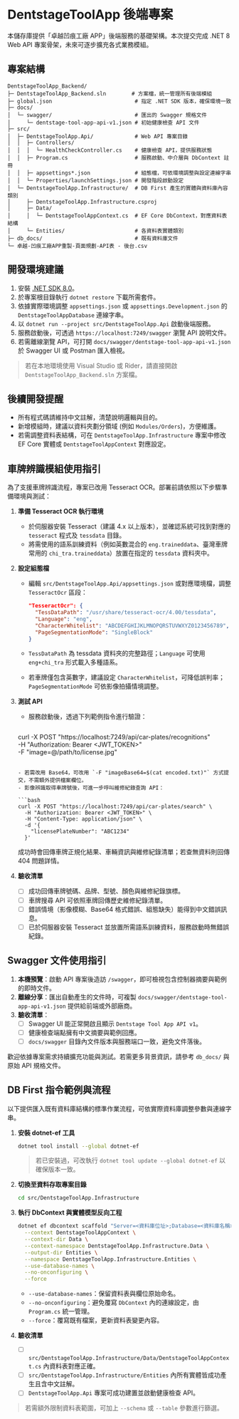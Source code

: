 # DentstageToolApp 後端專案

本儲存庫提供「卓越凹痕工廠 APP」後端服務的基礎架構。本次提交完成 .NET 8 Web API 專案骨架，未來可逐步擴充各式業務模組。

## 專案結構

```
DentstageToolApp_Backend/
├─ DentstageToolApp_Backend.sln        # 方案檔，統一管理所有後端模組
├─ global.json                          # 指定 .NET SDK 版本，確保環境一致
├─ docs/
│  └─ swagger/                          # 匯出的 Swagger 規格文件
│     └─ dentstage-tool-app-api-v1.json # 初始健康檢查 API 文件
├─ src/
│  ├─ DentstageToolApp.Api/             # Web API 專案目錄
│  │  ├─ Controllers/
│  │  │  └─ HealthCheckController.cs    # 健康檢查 API，提供服務狀態
│  │  ├─ Program.cs                     # 服務啟動、中介層與 DbContext 註冊
│  │  ├─ appsettings*.json              # 組態檔，可依環境調整與設定連線字串
│  │  └─ Properties/launchSettings.json # 開發階段啟動設定
│  └─ DentstageToolApp.Infrastructure/  # DB First 產生的實體與資料庫內容類別
│     ├─ DentstageToolApp.Infrastructure.csproj
│     ├─ Data/
│     │  └─ DentstageToolAppContext.cs  # EF Core DbContext，對應資料表結構
│     └─ Entities/                      # 各資料表實體類別
├─ db_docs/                             # 既有資料庫文件
└─ 卓越-凹痕工廠APP重製-頁面規劃-API表 - 後台.csv
```

## 開發環境建議

1. 安裝 [.NET SDK 8.0](https://dotnet.microsoft.com/download/dotnet/8.0)。
2. 於專案根目錄執行 `dotnet restore` 下載所需套件。
3. 依據實際環境調整 `appsettings.json` 或 `appsettings.Development.json` 的 `DentstageToolAppDatabase` 連線字串。
4. 以 `dotnet run --project src/DentstageToolApp.Api` 啟動後端服務。
5. 服務啟動後，可透過 `https://localhost:7249/swagger` 瀏覽 API 說明文件。
6. 若需離線瀏覽 API，可打開 `docs/swagger/dentstage-tool-app-api-v1.json` 於 Swagger UI 或 Postman 匯入檢視。

> 若在本地環境使用 Visual Studio 或 Rider，請直接開啟 `DentstageToolApp_Backend.sln` 方案檔。

## 後續開發提醒

- 所有程式碼請維持中文註解，清楚說明邏輯與目的。
- 新增模組時，建議以資料夾劃分領域 (例如 `Modules/Orders`)，方便維護。
- 若需調整資料表結構，可在 `DentstageToolApp.Infrastructure` 專案中修改 EF Core 實體或 `DentstageToolAppContext` 對應設定。

## 車牌辨識模組使用指引

為了支援車牌辨識流程，專案已改用 Tesseract OCR。部署前請依照以下步驟準備環境與測試：

1. **準備 Tesseract OCR 執行環境**
   - 於伺服器安裝 Tesseract（建議 4.x 以上版本），並確認系統可找到對應的 `tesseract` 程式及 `tessdata` 目錄。
   - 將需使用的語系訓練資料（例如英數混合的 `eng.traineddata`、臺灣車牌常用的 `chi_tra.traineddata`）放置在指定的 `tessdata` 資料夾中。

2. **設定組態檔**
   - 編輯 `src/DentstageToolApp.Api/appsettings.json` 或對應環境檔，調整 `TesseractOcr` 區段：

     ```json
     "TesseractOcr": {
       "TessDataPath": "/usr/share/tesseract-ocr/4.00/tessdata",
       "Language": "eng",
       "CharacterWhitelist": "ABCDEFGHIJKLMNOPQRSTUVWXYZ0123456789",
       "PageSegmentationMode": "SingleBlock"
     }
     ```

   - `TessDataPath` 為 tessdata 資料夾的完整路徑；`Language` 可使用 `eng+chi_tra` 形式載入多種語系。
   - 若車牌僅包含英數字，建議設定 `CharacterWhitelist`，可降低誤判率；`PageSegmentationMode` 可依影像拍攝情境調整。

3. **測試 API**
   - 服務啟動後，透過下列範例指令進行驗證：

     ```bash
    curl -X POST "https://localhost:7249/api/car-plates/recognitions" \
       -H "Authorization: Bearer <JWT_TOKEN>" \
       -F "image=@/path/to/license.jpg"
     ```

   - 若需改用 Base64，可改用 `-F "imageBase64=$(cat encoded.txt)"` 方式提交，不需額外提供檔案欄位。
   - 影像辨識取得車牌號後，可進一步呼叫維修紀錄查詢 API：

     ```bash
    curl -X POST "https://localhost:7249/api/car-plates/search" \
       -H "Authorization: Bearer <JWT_TOKEN>" \
       -H "Content-Type: application/json" \
       -d '{
         "licensePlateNumber": "ABC1234"
       }'
     ```

     成功時會回傳車牌正規化結果、車輛資訊與維修紀錄清單；若查無資料則回傳 404 問題詳情。

4. **驗收清單**
   - [ ] 成功回傳車牌號碼、品牌、型號、顏色與維修紀錄旗標。
   - [ ] 車牌搜尋 API 可依照車牌回傳歷史維修紀錄清單。
   - [ ] 錯誤情境（影像模糊、Base64 格式錯誤、組態缺失）能得到中文錯誤訊息。
   - [ ] 已於伺服器安裝 Tesseract 並放置所需語系訓練資料，服務啟動時無錯誤紀錄。

## Swagger 文件使用指引

1. **本機預覽**：啟動 API 專案後造訪 `/swagger`，即可檢視包含控制器摘要與範例的即時文件。
2. **離線分享**：匯出自動產生的文件時，可複製 `docs/swagger/dentstage-tool-app-api-v1.json` 提供給前端或外部廠商。
3. **驗收清單**：
   - [ ] Swagger UI 能正常開啟且顯示 `Dentstage Tool App API v1`。
   - [ ] 健康檢查端點擁有中文摘要與範例回應。
   - [ ] `docs/swagger` 目錄內文件版本與服務端口一致，避免文件落後。

歡迎依據專案需求持續擴充功能與測試。若需更多背景資訊，請參考 `db_docs/` 與原始 API 規格文件。

## DB First 指令範例與流程

以下提供匯入既有資料庫結構的標準作業流程，可依實際資料庫調整參數與連線字串。

1. **安裝 dotnet-ef 工具**
   ```bash
   dotnet tool install --global dotnet-ef
   ```
   > 若已安裝過，可改執行 `dotnet tool update --global dotnet-ef` 以確保版本一致。

2. **切換至資料存取專案目錄**
   ```bash
   cd src/DentstageToolApp.Infrastructure
   ```

3. **執行 DbContext 與實體模型反向工程**
   ```bash
   dotnet ef dbcontext scaffold "Server=<資料庫位址>;Database=<資料庫名稱>;User Id=<帳號>;Password=<密碼>;TrustServerCertificate=True;" Microsoft.EntityFrameworkCore.SqlServer \
     --context DentstageToolAppContext \
     --context-dir Data \
     --context-namespace DentstageToolApp.Infrastructure.Data \
     --output-dir Entities \
     --namespace DentstageToolApp.Infrastructure.Entities \
     --use-database-names \
     --no-onconfiguring \
     --force
   ```
   - `--use-database-names`：保留資料表與欄位原始命名。
   - `--no-onconfiguring`：避免覆寫 `DbContext` 內的連線設定，由 `Program.cs` 統一管理。
   - `--force`：覆寫既有檔案，更新資料表變更內容。

4. **驗收清單**
   - [ ] `src/DentstageToolApp.Infrastructure/Data/DentstageToolAppContext.cs` 內資料表對應正確。
   - [ ] `src/DentstageToolApp.Infrastructure/Entities` 內所有實體皆成功產生且含中文註解。
   - [ ] `DentstageToolApp.Api` 專案可成功建置並啟動健康檢查 API。

> 若需額外限制資料表範圍，可加上 `--schema` 或 `--table` 參數進行篩選。

